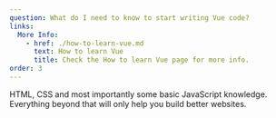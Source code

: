 ```yaml
---
question: What do I need to know to start writing Vue code?
links:
  More Info:
    - href: ./how-to-learn-vue.md
      text: How to learn Vue
      title: Check the How to learn Vue page for more info.
order: 3
---
```


HTML, CSS and most importantly some basic JavaScript knowledge. Everything beyond that will only help you build better websites.
